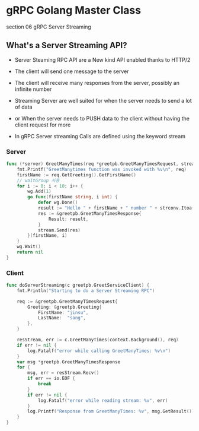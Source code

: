 
# gRPC Golang Master Class

section 06 gRPC Server Streaming

## What's a Server Streaming API?

- Server Steaming RPC API are a New kind API enabled thanks to HTTP/2
- The client will send one message to the server 
- The client will receive many responses from the server, possibly an infinite number

- Streaming Server are well suited for when the server needs to send a lot of data
- or When the server needs to PUSH data to the client without having the client request for more 



- In gRPC Server streaming Calls are defined using the keyword stream

  

### Server

```go
func (*server) GreetManyTimes(req *greetpb.GreetManyTimesRequest, stream greetpb.GreetService_GreetManyTimesServer) error {
	fmt.Printf("GreetManytimes function was invoked with %v\n", req)
	firstName := req.GetGreeting().GetFirstName()
	// waitGroup 사용 
	for i := 0; i < 10; i++ {
		wg.Add(1)
		go func(firstName string, i int) {
			defer wg.Done()
			result := "Hello " + firstName + " number " + strconv.Itoa(i)
			res := &greetpb.GreetManyTimesResponse{
				Result: result,
			}
			stream.Send(res)
		}(firstName, i)
	}
	wg.Wait()
	return nil
}
```



### Client

```go
func doServerStreaming(c greetpb.GreetServiceClient) {
	fmt.Println("Starting to do a Server Streaming RPC")

	req := &greetpb.GreetManyTimesRequest{
		Greeting: &greetpb.Greeting{
			FirstName: "jinsu",
			LastName:  "sang",
		},
	}

	resStream, err := c.GreetManyTimes(context.Background(), req)
	if err != nil {
		log.Fatalf("error while calling GreetManyTimes: %v\n")
	}
	var msg *greetpb.GreetManyTimesResponse
	for {
		msg, err = resStream.Recv()
		if err == io.EOF {
			break
		}
		if err != nil {
			log.Fatalf("error while reading stream: %v", err)
		}
		log.Printf("Response from GreetManyTimes: %v", msg.GetResult())
	}
}
```

